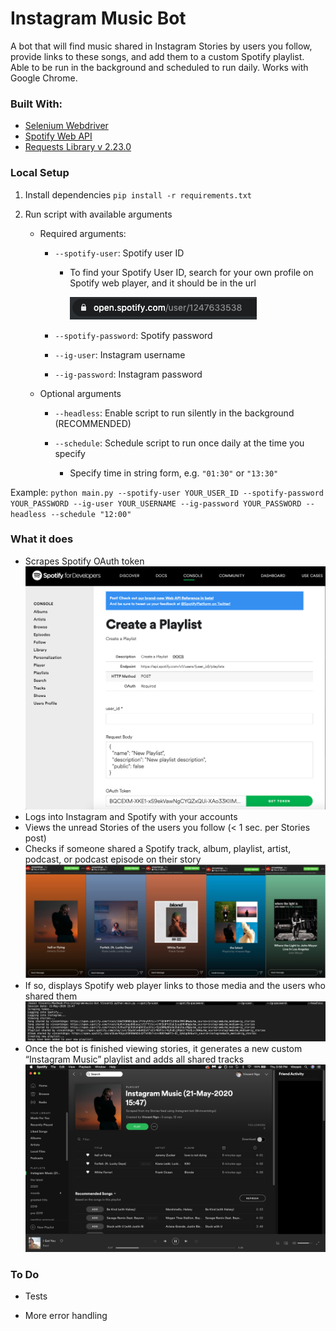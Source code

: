 # Instagram Music Bot
A bot that will find music shared in Instagram Stories by users you follow, provide links to these songs, and add them to a custom Spotify playlist. Able to be run in the background and scheduled to run daily. Works with Google Chrome.

### Built With:
* [Selenium Webdriver]
* [Spotify Web API]
* [Requests Library v 2.23.0]

### Local Setup
1) Install dependencies
`pip install -r requirements.txt`

2) Run script with available arguments

   * Required arguments:
      * `--spotify-user`: Spotify user ID
         * To find your Spotify User ID, search for your own profile on Spotify web player, and it should be in the url

            ![alt text](images/spotify_userid.png)
           
      * `--spotify-password`: Spotify password
      
      * `--ig-user`: Instagram username
      
      * `--ig-password`: Instagram password
   * Optional arguments
      * `--headless`: Enable script to run silently in the background (RECOMMENDED)
      
      * `--schedule`: Schedule script to run once daily at the time you specify
         * Specify time in string form, e.g. `"01:30"` or `"13:30"`

Example: `python main.py --spotify-user YOUR_USER_ID --spotify-password YOUR_PASSWORD --ig-user YOUR_USERNAME --ig-password YOUR_PASSWORD --headless --schedule "12:00"`

### What it does
* Scrapes Spotify OAuth token
   ![alt text](images/spotify_token_example.png)
* Logs into Instagram and Spotify with your accounts
* Views the unread Stories of the users you follow (< 1 sec. per Stories post)
* Checks if someone shared a Spotify track, album, playlist, artist, podcast, or podcast episode on their story
   ![alt text](images/shared_music.png)
* If so, displays Spotify web player links to those media and the users who shared them
   ![alt text](images/bot_output.png)
* Once the bot is finished viewing stories, it generates a new custom “Instagram Music” playlist and adds all shared tracks 
   ![alt text](images/new_playlist.png)

### To Do
* Tests
* More error handling

  [Selenium Webdriver]: <https://www.selenium.dev/documentation/en/webdriver/>
  [Spotify Web API]: <https://developer.spotify.com/documentation/web-api/>
  [Requests Library v 2.23.0]: <https://requests.readthedocs.io/en/master/>
